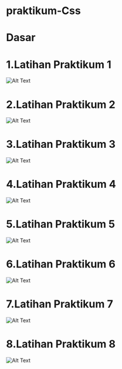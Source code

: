 # praktikum-Css

# Dasar
# 1.Latihan Praktikum 1
![Alt Text](https://github.com/ariannnnnnn/praktikum-Css/blob/master/Modul%202/Screenshot%20(1608).png)
# 2.Latihan Praktikum 2
![Alt Text](https://github.com/ariannnnnnn/praktikum-Css/blob/master/Modul%202/Screenshot%20(1609).png)
# 3.Latihan Praktikum 3
![Alt Text](https://github.com/ariannnnnnn/praktikum-Css/blob/master/Modul%202/Screenshot%20(1610).png)
# 4.Latihan Praktikum 4
![Alt Text](https://github.com/ariannnnnnn/praktikum-Css/blob/master/Modul%202/Screenshot%20(1611).png)
# 5.Latihan Praktikum 5
![Alt Text](https://github.com/ariannnnnnn/praktikum-Css/blob/master/Modul%202/Screenshot%20(1612).png)
# 6.Latihan Praktikum 6
![Alt Text](https://github.com/ariannnnnnn/praktikum-Css/blob/master/Modul%202/Screenshot%20(1613).png)
# 7.Latihan Praktikum 7
![Alt Text](https://github.com/ariannnnnnn/praktikum-Css/blob/master/Modul%202/Screenshot%20(1614).png)
# 8.Latihan Praktikum 8
![Alt Text](https://github.com/ariannnnnnn/praktikum-Css/blob/master/Modul%202/Screenshot%20(1615).png)
